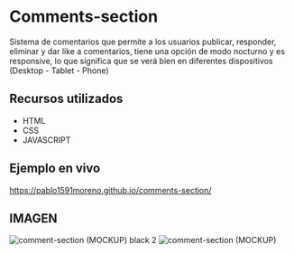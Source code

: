 # Comments-section

Sistema de comentarios que permite a los usuarios publicar, responder, eliminar y dar like a comentarios, tiene una opción de modo nocturno y es responsive, lo que significa que se verá bien en diferentes dispositivos (Desktop - Tablet - Phone)


## Recursos utilizados

- HTML  
- CSS      
- JAVASCRIPT

## Ejemplo en vivo 

https://pablo1591moreno.github.io/comments-section/

## IMAGEN


![comment-section (MOCKUP) black 2](https://user-images.githubusercontent.com/95658189/205459789-b17d821f-076c-47d6-a991-2b968d14ff62.jpg)
![comment-section (MOCKUP)](https://user-images.githubusercontent.com/95658189/205459852-71365373-4b54-4b89-bf70-5b5b6049e824.jpg)
